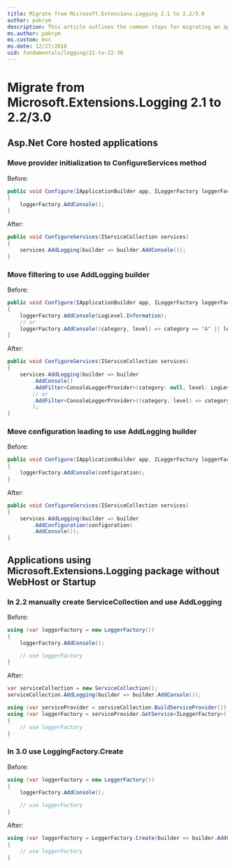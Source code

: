 ```yaml
---
title: Migrate from Microsoft.Extensions.Logging 2.1 to 2.2/3.0
author: pakrym
description: This article outlines the common steps for migrating an application using Microsoft.Extensions.Logging 2.1 to Microsoft.Extensions.Logging 2.2/3.0.
ms.author: pakrym
ms.custom: mvc
ms.date: 12/27/2018
uid: fundamentals/logging/21-to-22-30
---
```

# Migrate from Microsoft.Extensions.Logging 2.1 to 2.2/3.0

## Asp.Net Core hosted applications

### Move provider initialization to ConfigureServices method

Before:

``` C#
public void Configure(IApplicationBuilder app, ILoggerFactory loggerFactory)
{
    loggerFactory.AddConsole();
}
```

After:

``` C#
public void ConfigureServices(IServiceCollection services)
{
    services.AddLogging(builder => builder.AddConsole());
}
```

### Move filtering to use AddLogging builder

Before:

``` C#
public void Configure(IApplicationBuilder app, ILoggerFactory loggerFactory)
{
    loggerFactory.AddConsole(LogLevel.Information);
    // or
    loggerFactory.AddConsole((category, level) => category == "A" || level == LogLevel.Critical);
}
```

After:

``` C#
public void ConfigureServices(IServiceCollection services)
{
    services.AddLogging(builder => builder
        .AddConsole()
        .AddFilter<ConsoleLoggerProvider>(category: null, level: LogLevel.Information)
        // or
        .AddFilter<ConsoleLoggerProvider>((category, level) => category == "A" || level == LogLevel.Critical)
        );
}
```

### Move configuration loading  to use AddLogging builder

Before:

``` C#
public void Configure(IApplicationBuilder app, ILoggerFactory loggerFactory)
{
    loggerFactory.AddConsole(configuration);
}
```

After:


``` C#
public void ConfigureServices(IServiceCollection services)
{
    services.AddLogging(builder => builder
        .AddConfiguration(configuration)
        .AddConsole());
}
```

## Applications using Microsoft.Extensions.Logging package without WebHost or Startup

### In 2.2 manually create ServiceCollection and use AddLogging

Before:

``` C#
using (var loggerFactory = new LoggerFactory())
{
    loggerFactory.AddConsole();

    // use loggerFactory
}
```

After:

``` C#
var serviceCollection = new ServiceCollection();
serviceCollection.AddLogging(builder => builder.AddConsole());

using (var serviceProvider = serviceCollection.BuildServiceProvider())
using (var loggerFactory = serviceProvider.GetService<ILoggerFactory>())
{
    // use loggerFactory
}
```

### In 3.0 use LoggingFactory.Create

Before:

``` C#
using (var loggerFactory = new LoggerFactory())
{
    loggerFactory.AddConsole();

    // use loggerFactory
}
```

After:

``` C#
using (var loggerFactory = LoggerFactory.Create(builder => builder.AddConsole()))
{
    // use loggerFactory
}
```

